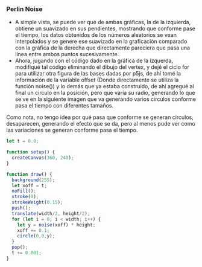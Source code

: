 ### Perlin Noise
* A simple vista, se puede ver que de ambas gráficas, la de la izquierda, obtiene un suavizado en sus pendientes, mostrando que conforme pase el tiempo, los datos obtenidos de los números aleatorios se vean interpolados y se genere ese suavizado en la graficación comparado con la gráfica de la derecha que directamente pareciera que pasa una línea entre ambos puntos sucesivamente.
* Ahora, jugando con el código dado en la gráfica de la izquerda, modifiqué tal código eliminando el dibujo del vertex, y dejé el ciclo for para utilizar otra figura de las bases dadas por p5js, de ahí tomé la información de la variable offset (Donde directamente se utiliza la función noise()) y lo demás que ya estaba construido, de ahí agregué al final un circulo en la posición, pero que varía su radio, generando lo que se ve en la siguiente imagen que va generando varios circulos conforme pasa el tiempo con diferentes tamaños.


Como nota, no tengo idea por qué pasa que conforme se generan circulos, desaparecen, generando el efecto que se da, pero al menos pude ver como las variaciones se generan conforme pasa el tiempo.

```js
let t = 0.0;

function setup() {
  createCanvas(360, 240);
}

function draw() {
  background(255);
  let xoff = t;
  noFill();
  stroke(0);
  strokeWeight(0.15);
  push();
  translate(width/2, height/2);
  for (let i = 0; i < width; i++) {
    let y = noise(xoff) * height;
    xoff += 0.1;
    circle(0,0,y);
  }
  pop();
  t += 0.001;
}
```
